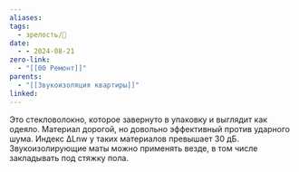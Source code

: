 ```yaml
---
aliases: 
tags:
  - зрелость/🌱
date:
  - - 2024-08-21
zero-link:
  - "[[00 Ремонт]]"
parents:
  - "[[Звукоизоляция квартиры]]"
linked:
---
```

Это стекловолокно, которое завернуто в упаковку и выглядит как одеяло. Материал дорогой, но довольно эффективный против ударного шума. Индекс ΔLnw у таких материалов превышает 30 дБ. Звукоизолирующие маты можно применять везде, в том числе закладывать под стяжку пола.